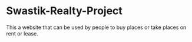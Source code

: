 # Swastik-Realty-Project
This a website that can be used by people to buy places or take places on rent or lease.
